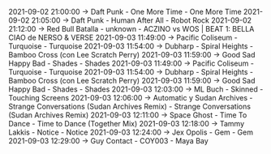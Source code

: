 2021-09-02 21:00:00 -> Daft Punk - One More Time - One More Time
2021-09-02 21:05:00 -> Daft Punk - Human After All - Robot Rock
2021-09-02 21:12:00 -> Red Bull Batalla - unknown - ACZINO vs WOS | BEAT 1: BELLA CIAO de NERSO & VERSE
2021-09-03 11:49:00 -> Pacific Coliseum - Turquoise - Turquoise
2021-09-03 11:54:00 -> Dubharp - Spiral Heights - Bamboo Cross (con Lee Scratch Perry)
2021-09-03 11:59:00 -> Good Sad Happy Bad - Shades - Shades
2021-09-03 11:49:00 -> Pacific Coliseum - Turquoise - Turquoise
2021-09-03 11:54:00 -> Dubharp - Spiral Heights - Bamboo Cross (con Lee Scratch Perry)
2021-09-03 11:59:00 -> Good Sad Happy Bad - Shades - Shades
2021-09-03 12:03:00 -> ML Buch - Skinned - Touching Screens
2021-09-03 12:06:00 -> Automatic y Sudan Archives - Strange Conversations (Sudan Archives Remix) - Strange Conversations (Sudan Archives Remix)
2021-09-03 12:11:00 -> Space Ghost - Time To Dance - Time to Dance (Together Mix)
2021-09-03 12:18:00 -> Tammy Lakkis - Notice - Notice
2021-09-03 12:24:00 -> Jex Opolis - Gem - Gem
2021-09-03 12:29:00 -> Guy Contact - COY003 - Maya Bay
